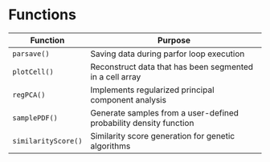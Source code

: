 # Functions

| Function | Purpose |
| --- | --- |
| `parsave()` | Saving data during parfor loop execution |
| `plotCell()` | Reconstruct data that has been segmented in a cell array |
| `regPCA()` | Implements regularized principal component analysis |
| `samplePDF()` | Generate samples from a user-defined probability density function |
| `similarityScore()` | Similarity score generation for genetic algorithms |
